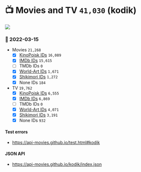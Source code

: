 # :tv: Movies and TV `41,030` (kodik)

<a href="https://API-Movies.github.io"><img src="https://API-Movies.github.io/banner.png?cache"></a>

### :date: 2022-03-15
- Movies `21,268`
  - [x] <a href="https://API-Movies.github.io/kodik/movie_kinopoisk_ids.json">KinoPoisk IDs</a> `16,089`
  - [x] <a href="https://API-Movies.github.io/kodik/movie_imdb_ids.json">IMDb IDs</a> `15,615`
  - [ ] TMDb IDs `0`
  - [x] <a href="https://API-Movies.github.io/kodik/movie_world_art_ids.json">World-Art IDs</a> `1,671`
  - [x] <a href="https://API-Movies.github.io/kodik/movie_shikimori_ids.json">Shikimori IDs</a> `1,272`
  - [x] None IDs `184`
- TV `19,762`
  - [x] <a href="https://API-Movies.github.io/kodik/tv_kinopoisk_ids.json">KinoPoisk IDs</a> `6,555`
  - [x] <a href="https://API-Movies.github.io/kodik/tv_imdb_ids.json">IMDb IDs</a> `6,869`
  - [ ] TMDb IDs `0`
  - [x] <a href="https://API-Movies.github.io/kodik/tv_world_art_ids.json">World-Art IDs</a> `4,071`
  - [x] <a href="https://API-Movies.github.io/kodik/tv_shikimori_ids.json">Shikimori IDs</a> `3,191`
  - [x] None IDs `932`
#### Test errors
- <a href='https://api-movies.github.io/test.html#kodik'>https://api-movies.github.io/test.html#kodik</a>
#### JSON API
- <a href='https://api-movies.github.io/kodik/index.json'>https://api-movies.github.io/kodik/index.json</a>
